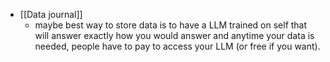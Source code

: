   * [[Data journal]]
    * maybe best way to store data is to have a LLM trained on self that will answer exactly how you would answer and anytime your data is needed, people have to pay to access your LLM (or free if you want).